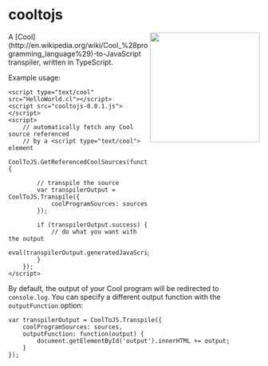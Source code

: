 # cooltojs
<img align="right" width="220" src="http://nathanfriend.io/cooltojs/img/coolToJsLogo-with-margin.png">
A [Cool](http://en.wikipedia.org/wiki/Cool_%28programming_language%29)-to-JavaScript transpiler, written in TypeScript.

Example usage:

    <script type="text/cool" src="HelloWorld.cl"></script>
    <script src="cooltojs-0.0.1.js"></script>
    <script>
        // automatically fetch any Cool source referenced 
        // by a <script type="text/cool"> element
        CoolToJS.GetReferencedCoolSources(function(sources) {

            // transpile the source
            var transpilerOutput = CoolToJS.Transpile({
                coolProgramSources: sources
            });
            
            if (transpilerOutput.success) {
                // do what you want with the output
                eval(transpilerOutput.generatedJavaScript);
            }
        });
    </script>

By default, the output of your Cool program will be redirected to `console.log`.  You can specify a different output function with the `outputFunction` option:

    var transpilerOutput = CoolToJS.Transpile({
        coolProgramSources: sources,
        outputFunction: function(output) {
            document.getElementById('output').innerHTML += output;
        }
    });

